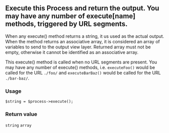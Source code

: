 Execute this Process and return the output. You may have any number of execute\[name\] methods, triggered by URL segments.
--------------------------------------------------------------------------------------------------------------------------

When any execute() method returns a string, it us used as the actual output. When the method returns an associative array, it is considered an array of variables to send to the output view layer. Returned array must not be empty, otherwise it cannot be identified as an associative array.

This execute() method is called when no URL segments are present. You may have any number of execute() methods, i.e. `executeFoo()` would be called for the URL `./foo/` and `executeBarBaz()` would be called for the URL `./bar-baz/`.

### Usage

    $string = $process->execute();

### Return value

`string` `array`


